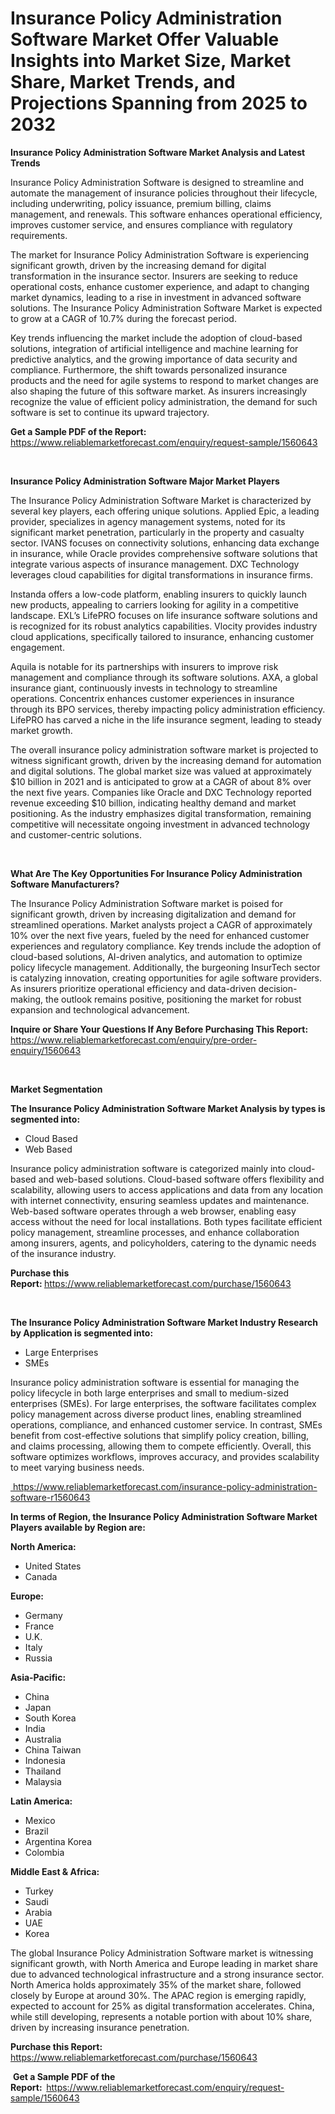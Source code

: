 <p><h1>Insurance Policy Administration Software Market Offer Valuable Insights into Market Size, Market Share, Market Trends, and Projections Spanning from 2025 to 2032</h1></p><p><strong>Insurance Policy Administration Software Market Analysis and Latest Trends</strong></p>
<p><p>Insurance Policy Administration Software is designed to streamline and automate the management of insurance policies throughout their lifecycle, including underwriting, policy issuance, premium billing, claims management, and renewals. This software enhances operational efficiency, improves customer service, and ensures compliance with regulatory requirements.</p><p>The market for Insurance Policy Administration Software is experiencing significant growth, driven by the increasing demand for digital transformation in the insurance sector. Insurers are seeking to reduce operational costs, enhance customer experience, and adapt to changing market dynamics, leading to a rise in investment in advanced software solutions. The Insurance Policy Administration Software Market is expected to grow at a CAGR of 10.7% during the forecast period. </p><p>Key trends influencing the market include the adoption of cloud-based solutions, integration of artificial intelligence and machine learning for predictive analytics, and the growing importance of data security and compliance. Furthermore, the shift towards personalized insurance products and the need for agile systems to respond to market changes are also shaping the future of this software market. As insurers increasingly recognize the value of efficient policy administration, the demand for such software is set to continue its upward trajectory.</p></p>
<p><strong>Get a Sample PDF of the Report:&nbsp;</strong> <a href="https://www.reliablemarketforecast.com/enquiry/request-sample/1560643?utm_campaign=2457&utm_medium=2&utm_source=Github&utm_content=ia&utm_term=19042025&utm_id=insurance-policy-administration-software">https://www.reliablemarketforecast.com/enquiry/request-sample/1560643</a></p>
<p>&nbsp;</p>
<p><strong>Insurance Policy Administration Software Major Market Players</strong></p>
<p><p>The Insurance Policy Administration Software Market is characterized by several key players, each offering unique solutions. Applied Epic, a leading provider, specializes in agency management systems, noted for its significant market penetration, particularly in the property and casualty sector. IVANS focuses on connectivity solutions, enhancing data exchange in insurance, while Oracle provides comprehensive software solutions that integrate various aspects of insurance management. DXC Technology leverages cloud capabilities for digital transformations in insurance firms.</p><p>Instanda offers a low-code platform, enabling insurers to quickly launch new products, appealing to carriers looking for agility in a competitive landscape. EXL’s LifePRO focuses on life insurance software solutions and is recognized for its robust analytics capabilities. Vlocity provides industry cloud applications, specifically tailored to insurance, enhancing customer engagement.</p><p>Aquila is notable for its partnerships with insurers to improve risk management and compliance through its software solutions. AXA, a global insurance giant, continuously invests in technology to streamline operations. Concentrix enhances customer experiences in insurance through its BPO services, thereby impacting policy administration efficiency. LifePRO has carved a niche in the life insurance segment, leading to steady market growth.</p><p>The overall insurance policy administration software market is projected to witness significant growth, driven by the increasing demand for automation and digital solutions. The global market size was valued at approximately $10 billion in 2021 and is anticipated to grow at a CAGR of about 8% over the next five years. Companies like Oracle and DXC Technology reported revenue exceeding $10 billion, indicating healthy demand and market positioning. As the industry emphasizes digital transformation, remaining competitive will necessitate ongoing investment in advanced technology and customer-centric solutions.</p></p>
<p>&nbsp;</p>
<p><strong>What Are The Key Opportunities For Insurance Policy Administration Software Manufacturers?</strong></p>
<p><p>The Insurance Policy Administration Software market is poised for significant growth, driven by increasing digitalization and demand for streamlined operations. Market analysts project a CAGR of approximately 10% over the next five years, fueled by the need for enhanced customer experiences and regulatory compliance. Key trends include the adoption of cloud-based solutions, AI-driven analytics, and automation to optimize policy lifecycle management. Additionally, the burgeoning InsurTech sector is catalyzing innovation, creating opportunities for agile software providers. As insurers prioritize operational efficiency and data-driven decision-making, the outlook remains positive, positioning the market for robust expansion and technological advancement.</p></p>
<p><strong>Inquire or Share Your Questions If Any Before Purchasing This Report:</strong> <a href="https://www.reliablemarketforecast.com/enquiry/pre-order-enquiry/1560643?utm_campaign=2457&utm_medium=2&utm_source=Github&utm_content=ia&utm_term=19042025&utm_id=insurance-policy-administration-software">https://www.reliablemarketforecast.com/enquiry/pre-order-enquiry/1560643</a></p>
<p>&nbsp;</p>
<p><strong>Market Segmentation</strong></p>
<p><strong>The Insurance Policy Administration Software Market Analysis by types is segmented into:</strong></p>
<p><ul><li>Cloud Based</li><li>Web Based</li></ul></p>
<p><p>Insurance policy administration software is categorized mainly into cloud-based and web-based solutions. Cloud-based software offers flexibility and scalability, allowing users to access applications and data from any location with internet connectivity, ensuring seamless updates and maintenance. Web-based software operates through a web browser, enabling easy access without the need for local installations. Both types facilitate efficient policy management, streamline processes, and enhance collaboration among insurers, agents, and policyholders, catering to the dynamic needs of the insurance industry.</p></p>
<p><strong>Purchase this Report:&nbsp;</strong><a href="https://www.reliablemarketforecast.com/purchase/1560643?utm_campaign=2457&utm_medium=2&utm_source=Github&utm_content=ia&utm_term=19042025&utm_id=insurance-policy-administration-software">https://www.reliablemarketforecast.com/purchase/1560643</a></p>
<p>&nbsp;</p>
<p><strong>The Insurance Policy Administration Software Market Industry Research by Application is segmented into:</strong></p>
<p><ul><li>Large Enterprises</li><li>SMEs</li></ul></p>
<p><p>Insurance policy administration software is essential for managing the policy lifecycle in both large enterprises and small to medium-sized enterprises (SMEs). For large enterprises, the software facilitates complex policy management across diverse product lines, enabling streamlined operations, compliance, and enhanced customer service. In contrast, SMEs benefit from cost-effective solutions that simplify policy creation, billing, and claims processing, allowing them to compete efficiently. Overall, this software optimizes workflows, improves accuracy, and provides scalability to meet varying business needs.</p></p>
<p><a href="https://www.reliablemarketforecast.com/insurance-policy-administration-software-r1560643?utm_campaign=2457&utm_medium=2&utm_source=Github&utm_content=ia&utm_term=19042025&utm_id=insurance-policy-administration-software">&nbsp;https://www.reliablemarketforecast.com/insurance-policy-administration-software-r1560643</a></p>
<p><strong>In terms of Region, the Insurance Policy Administration Software Market Players available by Region are:</strong></p>
<p>
    <p> <strong> North America: </strong>
        <ul>
            <li>United States</li>
            <li>Canada</li>
        </ul>
        </p> 
    <p> <strong> Europe: </strong>
        <ul>
            <li>Germany</li>
            <li>France</li>
            <li>U.K.</li>
            <li>Italy</li>
            <li>Russia</li>
        </ul>
        </p> 
    <p> <strong> Asia-Pacific: </strong>
        <ul>
            <li>China</li>
            <li>Japan</li>
            <li>South Korea</li>
            <li>India</li>
            <li>Australia</li>
            <li>China Taiwan</li>
            <li>Indonesia</li>
            <li>Thailand</li>
            <li>Malaysia</li>
        </ul>
        </p> 
    <p> <strong> Latin America: </strong>
        <ul>
            <li>Mexico</li>
            <li>Brazil</li>
            <li>Argentina Korea</li>
            <li>Colombia</li>
        </ul>
        </p> 
    <p> <strong> Middle East & Africa: </strong>
        <ul>
            <li>Turkey</li>
            <li>Saudi</li>
            <li>Arabia</li>
            <li>UAE</li>
            <li>Korea</li>
        </ul>
    </p>
    </p>
<p><p>The global Insurance Policy Administration Software market is witnessing significant growth, with North America and Europe leading in market share due to advanced technological infrastructure and a strong insurance sector. North America holds approximately 35% of the market share, followed closely by Europe at around 30%. The APAC region is emerging rapidly, expected to account for 25% as digital transformation accelerates. China, while still developing, represents a notable portion with about 10% share, driven by increasing insurance penetration.</p></p>
<p><strong>Purchase this Report: </strong><a href="https://www.reliablemarketforecast.com/purchase/1560643?utm_campaign=2457&utm_medium=2&utm_source=Github&utm_content=ia&utm_term=19042025&utm_id=insurance-policy-administration-software">https://www.reliablemarketforecast.com/purchase/1560643</a></p>
<p>&nbsp;<strong>Get a Sample PDF of the Report:&nbsp;&nbsp;</strong><a href="https://www.reliablemarketforecast.com/enquiry/request-sample/1560643?utm_campaign=2457&utm_medium=2&utm_source=Github&utm_content=ia&utm_term=19042025&utm_id=insurance-policy-administration-software">https://www.reliablemarketforecast.com/enquiry/request-sample/1560643</a></p>
<p><strong></strong></p>
<p><p></p><p></p><p></p></p>